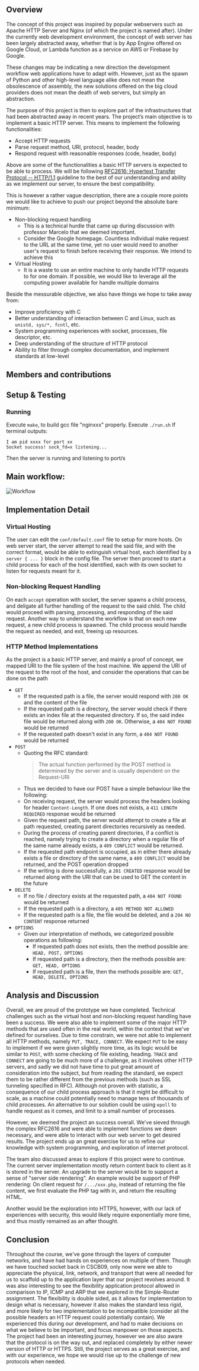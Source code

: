 ## Overview
The concept of this project was inspired by popular webservers such as Apache HTTP Server and Nginx (of which the project is named after). Under the currently web development environment, the concept of web server has been largely abstracted away, whether that is by App Engine offered on Google Cloud, or Lambda function as a service on AWS or Firebase by Google.

These changes may be indicating a new direction the development workflow web applications have to adapt with. However, just as the spawn of Python and other high-level language alike does not mean the obsolescence of assembly, the new solutions offered on the big cloud providers does not mean the death of web servers, but simply an abstraction.

The purpose of this project is then to explore part of the infrastructures that had been abstracted away in recent years. The project’s main objective is to implement a basic HTTP server. This means to implement the following functionalities:
- Accept HTTP requests
- Parse request method, URI, protocol, header, body
- Respond request with reasonable responses (code, header, body)
  
Above are some of the functionalities a basic HTTP servers is expected to be able to process. We will be following [RFC2616: Hypertext Transfer Protocol -- HTTP/1.1](https://www.rfc-editor.org/rfc/rfc2616) guideline to the best of our understanding and ability as we implement our server, to ensure the best compatibility.

This is however a rather vague description, there are a couple more points we would like to achieve to push our project beyond the absolute bare minimum:

- Non-blocking request handling
  - This is a technical hurdle that came up during discussion with professor Marcelo that we deemed important.
  - Consider the Google homepage. Countless individual make request to the URL at the same time, yet no user would need to another user's request to finish before receiving their response. We intend to achieve this
- Virtual Hosting
  - It is a waste to use an entire machine to only handle HTTP requests to for one domain. If possible, we would like to leverage all the computing power available for handle multiple domains

Beside the messurable objective, we also have things we hope to take away from:
- Improve proficiency with C
- Better understanding of interaction between C and Linux, such as `unistd, sys/*, fcntl`, etc.
- System programming experiences with socket, processes, file descriptor, etc.
- Deep understanding of the structure of HTTP protocol
- Ability to filter through complex documentation, and implement standards at low-level

## Members and contributions

## Setup & Testing

### Running
Execute `make`, to build gcc file "nginxxx" properly.
Execute `./run.sh`
If terminal outputs:
```
I am pid xxxx for port xx
Socket success! sock_fd=x listening...
```
Then the server is running and listening to port/s

## Main workflow:
![Workflow](Flow-Transparent.png)

## Implementation Detail

### Virtual Hosting
The user can edit the `conf/default.conf` file to setup for more hosts. On web server start, the server attempt to read the said file, and with the correct format, would be able to extinguish virtual host, each identified by a `server { ... }` block in the config file.
The server then proceed to start a child process for each of the host identified, each with its own socket to listen for requests meant for it.

### Non-blocking Request Handling
On each `accept` operation with socket, the server spawns a child process, and deligate all further handling of the request to the said child. The child would proceed with parsing, processing, and responding of the said request. 
Another way to understand the workflow is that on each new request, a new child process is spawned. The child process would handle the request as needed, and exit, freeing up resources.

### HTTP Method Implementations
As the project is a basic HTTP server, and mainly a proof of concept, we mapped URI to the file system of the host machine. We append the URI of the request to the root of the host, and consider the operations that can be done on the path
- `GET`
  - If the requested path is a file, the server would respond with `200 OK` and the content of the file
  - If the requested path is a directory, the server would check if there exists an index file at the requested directory. If so, the said index file would be returned along with `200 OK`. Otherwise, a `404 NOT FOUND` would be returned
  - If the requested path doesn't exist in any form, a `404 NOT FOUND` would be returned
- `POST`
  - Quoting the RFC standard: 
    >  The actual function performed by the POST method is determined by the server and is usually dependent on the Request-URI
  - Thus we decided to have our POST have a simple behaviour like the following:
  - On receiving request, the server would process the headers looking for header `Content-Length`. If one does not exists, a `411 LENGTH REQUIRED` response would be returned
  - Given the request path, the server would attempt to create a file at path requested, creating parent directories recursively as needed.
  - During the process of creating parent directories, if a conflict is reached, namely trying to create a directory when a regular file of the same name already exists, a `409 CONFLICT` would be returned.
  - If the requested path endpoint is occupied, as in either there already exists a file or directory of the same name, a `409 CONFLICT` would be returned, and the POST operation dropped
  - If the writing is done successfully, a `201 CREATED` response would be returned along with the URI that can be used to GET the content in the future
- `DELETE`
  - If no file / directory exists at the requested path, a `404 NOT FOUND` would be returned
  - If the requested path is a directory, a `405 METHOD NOT ALLOWED`
  - If the requested path is a file, the file would be deleted, and a `204 NO CONTENT` response returned
- `OPTIONS`
  - Given our interpretation of methods, we categorized possible operations as following:
    - If requested path does not exists, then the method possible are: `HEAD, POST, OPTIONS`
    - If requested path is a directory, then the methods possible are: `GET, HEAD, OPTIONS`
    - If requested path is a file, then the methods possible are: `GET, HEAD, DELETE, OPTIONS`
  

## Analysis and Discussion
Overall, we are proud of the prototype we have completed. Technical challenges such as the virtual host and non-blocking request handling have been a success. We were also able to implement some of the major HTTP methods that are used often in the real world, within the context that we've defined for ourselves.
Due to time constrain, we were not able to implement all HTTP methods, namely `PUT, TRACE, CONNECT`. We expect `PUT` to be easy to implement if we were given slightly more time, as its logic would be similar to `POST`, with some checking of file existing, heading. 
`TRACE` and `CONNECT` are going to be much more of a challenge, as it involves other HTTP servers, and sadly we did not have time to put great amount of consideration into the subject, but from reading the standard, we expect them to be rather different from the previous methods (such as SSL tunneling specified in RFC). 
Although not proven with statistic, a consequence of our child process approach is that it might be difficult to scale, as a machine could potentially need to manage tens of thousands of child processes. An alternative to our solution could be using `epoll` to handle request as it comes, and limit to a small number of processes.

However, we deemed the project an success overall. We've sieved through the complex RFC2616 and were able to implement functions we deem necessary, and were able to interact with our web server to get desired results. The project ends up an great exercise for us to refine our knowledge with system programming, and exploration of internet protocol.

The team also discussed areas to explore if this project were to continue. The current server implementation mostly return content back to client as it is stored in the server. An upgrade to the server would be to support a sense of "server side rendering". An example would be support of PHP rendering: On client request for `/.../xxx.php`, instead of returning the file content, we first evaluate the PHP tag with in, and return the resulting HTML.

Another would be the exploration into HTTPS, however, with our lack of experiences with security, this would likely require exponentially more time, and thus mostly remained as an after thought.

## Conclusion
Throughout the course, we've gone through the layers of computer networks, and have had hands on experiences on multiple of them. Though we have touched socket back in CSCB09, only now were we able to appreciate the physical, link, network, and transport that were all needed for us to scaffold up to the application layer that our project revolves around.
It was also interesting to see the flexibility application protocol allowed in comparison to IP, ICMP and ARP that we explored in the Simple-Router assignment. The flexibility is double sided, as it allows for implementation to design what is necessary, however it also makes the standard less rigid, and more likely for two implementation to be incompatible (consider all the possible headers an HTTP request could potentially contain). We experienced this during our development, and had to make decisions on what we believe to be important, and focus manpower on those aspects.
The project had been an interesting journey, however we are also aware that the protocol is on the way out, and replaced completely by either newer version of HTTP or HTTPS. Still, the project serves as a great exercise, and with our experience, we hope we would rise up to the challenge of new protocols when needed.
